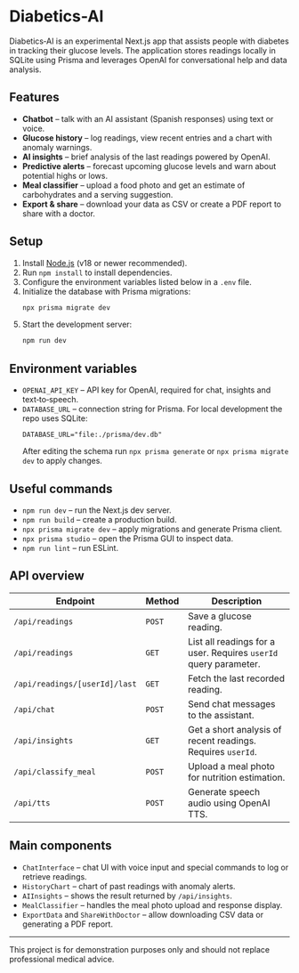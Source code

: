 # Diabetics-AI

Diabetics‑AI is an experimental Next.js app that assists people with diabetes in tracking their glucose levels. The application stores readings locally in SQLite using Prisma and leverages OpenAI for conversational help and data analysis.

## Features

- **Chatbot** – talk with an AI assistant (Spanish responses) using text or voice.
- **Glucose history** – log readings, view recent entries and a chart with anomaly warnings.
- **AI insights** – brief analysis of the last readings powered by OpenAI.
- **Predictive alerts** – forecast upcoming glucose levels and warn about potential highs or lows.
- **Meal classifier** – upload a food photo and get an estimate of carbohydrates and a serving suggestion.
- **Export & share** – download your data as CSV or create a PDF report to share with a doctor.

## Setup

1. Install [Node.js](https://nodejs.org) (v18 or newer recommended).
2. Run `npm install` to install dependencies.
3. Configure the environment variables listed below in a `.env` file.
4. Initialize the database with Prisma migrations:
   ```bash
   npx prisma migrate dev
   ```
5. Start the development server:
   ```bash
   npm run dev
   ```

## Environment variables

- `OPENAI_API_KEY` – API key for OpenAI, required for chat, insights and text‑to‑speech.
- `DATABASE_URL` – connection string for Prisma. For local development the repo uses SQLite:
  ```env
  DATABASE_URL="file:./prisma/dev.db"
  ```
  After editing the schema run `npx prisma generate` or `npx prisma migrate dev` to apply changes.

## Useful commands

- `npm run dev` – run the Next.js dev server.
- `npm run build` – create a production build.
- `npx prisma migrate dev` – apply migrations and generate Prisma client.
- `npx prisma studio` – open the Prisma GUI to inspect data.
- `npm run lint` – run ESLint.

## API overview

| Endpoint | Method | Description |
| --- | --- | --- |
| `/api/readings` | `POST` | Save a glucose reading. |
| `/api/readings` | `GET` | List all readings for a user. Requires `userId` query parameter. |
| `/api/readings/[userId]/last` | `GET` | Fetch the last recorded reading. |
| `/api/chat` | `POST` | Send chat messages to the assistant. |
| `/api/insights` | `GET` | Get a short analysis of recent readings. Requires `userId`. |
| `/api/classify_meal` | `POST` | Upload a meal photo for nutrition estimation. |
| `/api/tts` | `POST` | Generate speech audio using OpenAI TTS. |

## Main components

- `ChatInterface` – chat UI with voice input and special commands to log or retrieve readings.
- `HistoryChart` – chart of past readings with anomaly alerts.
- `AIInsights` – shows the result returned by `/api/insights`.
- `MealClassifier` – handles the meal photo upload and response display.
- `ExportData` and `ShareWithDoctor` – allow downloading CSV data or generating a PDF report.

---

This project is for demonstration purposes only and should not replace professional medical advice.
